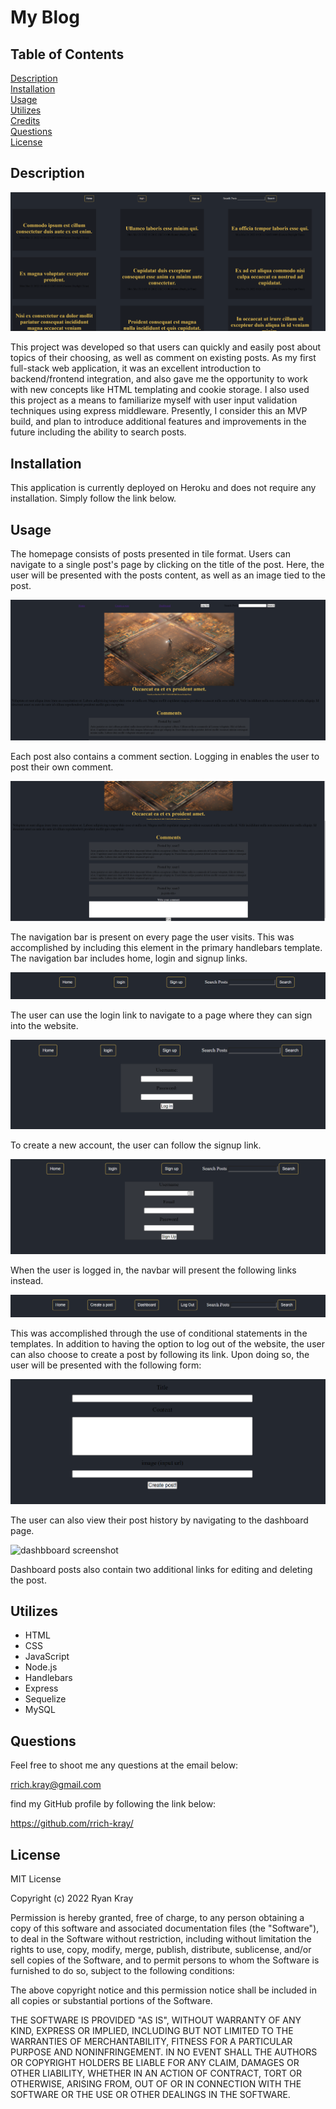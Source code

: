# My Blog

## Table of Contents

[Description](#description)  
[Installation](#installation)  
[Usage](#usage)  
[Utilizes](#utilizes)  
[Credits](#credits)  
[Questions](#questions)  
[License](#license)

## Description

![main screenshot](./public/images/screen1.png)

This project was developed so that users can quickly and easily post about topics of their choosing, as well as comment on existing posts. As my first full-stack web application, it was an excellent introduction to backend/frontend integration, and also gave me the opportunity to work with new concepts like HTML templating and cookie storage. I also used this project as a means to familiarize myself with user input validation techniques using express middleware. Presently, I consider this an MVP build, and plan to introduce additional features and improvements in the future including the ability to search posts.

## Installation

This application is currently deployed on Heroku and does not require any installation. Simply follow the link below.

## Usage

The homepage consists of posts presented in tile format. Users can navigate to a single post's page by clicking on the title of the post. Here, the user will be presented with the posts content, as well as an image tied to the post.

![main screenshot](./public/images/single-post.png)

Each post also contains a comment section. Logging in enables the user to post their own comment.

![post-comment screenshot](./public/images/post-comment.png)

The navigation bar is present on every page the user visits. This was accomplished by including this element in the primary handlebars template. The navigation bar includes home, login and signup links.

![navbar screenshot](./public/images/navbar.png)

The user can use the login link to navigate to a page where they can sign into the website.

![login screenshot](./public/images/login.png)

To create a new account, the user can follow the signup link.

![signup screenshot](./public/images/signup.png)

When the user is logged in, the navbar will present the following links instead.

![navbar-loggedIn screenshot](./public/images/navbar-loggedIn.png)

This was accomplished through the use of conditional statements in the templates. In addition to having the option to log out of the website, the user can also choose to create a post by following its link. Upon doing so, the user will be presented with the following form:

![add-post screenshot](./public/images/add-post.png)

The user can also view their post history by navigating to the dashboard page.

![dashbboard screenshot](./public/images/dashboard.png)

Dashboard posts also contain two additional links for editing and deleting the post.

## Utilizes

- HTML
- CSS
- JavaScript
- Node.js
- Handlebars
- Express
- Sequelize
- MySQL

## Questions

Feel free to shoot me any questions at the email below:

rrich.kray@gmail.com

find my GitHub profile by following the link below:

https://github.com/rrich-kray/

## License

MIT License

Copyright (c) 2022 Ryan Kray

Permission is hereby granted, free of charge, to any person obtaining a copy of this software and associated documentation files (the "Software"), to deal in the Software without restriction, including without limitation the rights to use, copy, modify, merge, publish, distribute, sublicense, and/or sell copies of the Software, and to permit persons to whom the Software is furnished to do so, subject to the following conditions:

The above copyright notice and this permission notice shall be included in all copies or substantial portions of the Software.

THE SOFTWARE IS PROVIDED "AS IS", WITHOUT WARRANTY OF ANY KIND, EXPRESS OR IMPLIED, INCLUDING BUT NOT LIMITED TO THE WARRANTIES OF MERCHANTABILITY, FITNESS FOR A PARTICULAR PURPOSE AND NONINFRINGEMENT. IN NO EVENT SHALL THE AUTHORS OR COPYRIGHT HOLDERS BE LIABLE FOR ANY CLAIM, DAMAGES OR OTHER LIABILITY, WHETHER IN AN ACTION OF CONTRACT, TORT OR OTHERWISE, ARISING FROM, OUT OF OR IN CONNECTION WITH THE SOFTWARE OR THE USE OR OTHER DEALINGS IN THE SOFTWARE.
